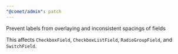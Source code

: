 ```yaml
---
"@comet/admin": patch
---
```


Prevent labels from overlaying and inconsistent spacings of fields

This affects `CheckboxField`, `CheckboxListField`, `RadioGroupField`, and `SwitchField`.
